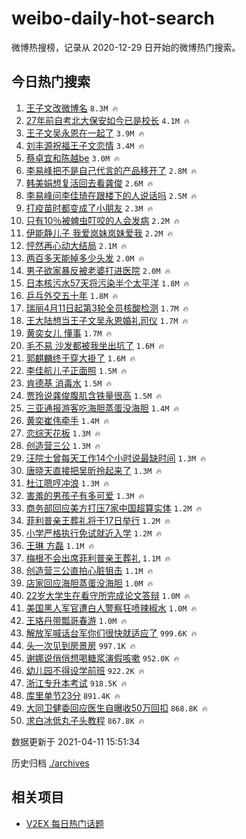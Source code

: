 # weibo-daily-hot-search

微博热搜榜，记录从 2020-12-29 日开始的微博热门搜索。

## 今日热门搜索

<!-- BEGIN -->

1. [王子文改微博名](https://s.weibo.com/weibo?q=%23%E7%8E%8B%E5%AD%90%E6%96%87%E6%94%B9%E5%BE%AE%E5%8D%9A%E5%90%8D%23&Refer=top) `8.3M 🔥`
1. [27年前自考北大保安如今已是校长](https://s.weibo.com/weibo?q=%2327%E5%B9%B4%E5%89%8D%E8%87%AA%E8%80%83%E5%8C%97%E5%A4%A7%E4%BF%9D%E5%AE%89%E5%A6%82%E4%BB%8A%E5%B7%B2%E6%98%AF%E6%A0%A1%E9%95%BF%23&Refer=top) `4.1M 🔥`
1. [王子文吴永恩在一起了](https://s.weibo.com/weibo?q=%E7%8E%8B%E5%AD%90%E6%96%87%E5%90%B4%E6%B0%B8%E6%81%A9%E5%9C%A8%E4%B8%80%E8%B5%B7%E4%BA%86&Refer=top) `3.9M 🔥`
1. [刘丰源祝福王子文恋情](https://s.weibo.com/weibo?q=%23%E5%88%98%E4%B8%B0%E6%BA%90%E7%A5%9D%E7%A6%8F%E7%8E%8B%E5%AD%90%E6%96%87%E6%81%8B%E6%83%85%23&Refer=top) `3.4M 🔥`
1. [蔡卓宜和陈越be](https://s.weibo.com/weibo?q=%23%E8%94%A1%E5%8D%93%E5%AE%9C%E5%92%8C%E9%99%88%E8%B6%8Abe%23&Refer=top) `3.0M 🔥`
1. [李易峰把不是自己代言的产品移开了](https://s.weibo.com/weibo?q=%23%E6%9D%8E%E6%98%93%E5%B3%B0%E6%8A%8A%E4%B8%8D%E6%98%AF%E8%87%AA%E5%B7%B1%E4%BB%A3%E8%A8%80%E7%9A%84%E4%BA%A7%E5%93%81%E7%A7%BB%E5%BC%80%E4%BA%86%23&Refer=top) `2.8M 🔥`
1. [韩美娟想复活回去看龚俊](https://s.weibo.com/weibo?q=%23%E9%9F%A9%E7%BE%8E%E5%A8%9F%E6%83%B3%E5%A4%8D%E6%B4%BB%E5%9B%9E%E5%8E%BB%E7%9C%8B%E9%BE%9A%E4%BF%8A%23&Refer=top) `2.6M 🔥`
1. [李易峰问李佳琦在跟楼下的人说话吗](https://s.weibo.com/weibo?q=%23%E6%9D%8E%E6%98%93%E5%B3%B0%E9%97%AE%E6%9D%8E%E4%BD%B3%E7%90%A6%E5%9C%A8%E8%B7%9F%E6%A5%BC%E4%B8%8B%E7%9A%84%E4%BA%BA%E8%AF%B4%E8%AF%9D%E5%90%97%23&Refer=top) `2.5M 🔥`
1. [打疫苗时都变成了小朋友](https://s.weibo.com/weibo?q=%23%E6%89%93%E7%96%AB%E8%8B%97%E6%97%B6%E9%83%BD%E5%8F%98%E6%88%90%E4%BA%86%E5%B0%8F%E6%9C%8B%E5%8F%8B%23&Refer=top) `2.3M 🔥`
1. [只有10％被蜱虫叮咬的人会发病](https://s.weibo.com/weibo?q=%23%E5%8F%AA%E6%9C%8910%EF%BC%85%E8%A2%AB%E8%9C%B1%E8%99%AB%E5%8F%AE%E5%92%AC%E7%9A%84%E4%BA%BA%E4%BC%9A%E5%8F%91%E7%97%85%23&Refer=top) `2.2M 🔥`
1. [伊能静儿子 我爱岚妹岚妹爱我](https://s.weibo.com/weibo?q=%E4%BC%8A%E8%83%BD%E9%9D%99%E5%84%BF%E5%AD%90%20%E6%88%91%E7%88%B1%E5%B2%9A%E5%A6%B9%E5%B2%9A%E5%A6%B9%E7%88%B1%E6%88%91&Refer=top) `2.2M 🔥`
1. [怦然再心动大结局](https://s.weibo.com/weibo?q=%E6%80%A6%E7%84%B6%E5%86%8D%E5%BF%83%E5%8A%A8%E5%A4%A7%E7%BB%93%E5%B1%80&Refer=top) `2.1M 🔥`
1. [两百多天能掉多少头发](https://s.weibo.com/weibo?q=%23%E4%B8%A4%E7%99%BE%E5%A4%9A%E5%A4%A9%E8%83%BD%E6%8E%89%E5%A4%9A%E5%B0%91%E5%A4%B4%E5%8F%91%23&Refer=top) `2.0M 🔥`
1. [男子欲家暴反被老婆打进医院](https://s.weibo.com/weibo?q=%23%E7%94%B7%E5%AD%90%E6%AC%B2%E5%AE%B6%E6%9A%B4%E5%8F%8D%E8%A2%AB%E8%80%81%E5%A9%86%E6%89%93%E8%BF%9B%E5%8C%BB%E9%99%A2%23&Refer=top) `2.0M 🔥`
1. [日本核污水57天将污染半个太平洋](https://s.weibo.com/weibo?q=%23%E6%97%A5%E6%9C%AC%E6%A0%B8%E6%B1%A1%E6%B0%B457%E5%A4%A9%E5%B0%86%E6%B1%A1%E6%9F%93%E5%8D%8A%E4%B8%AA%E5%A4%AA%E5%B9%B3%E6%B4%8B%23&Refer=top) `1.8M 🔥`
1. [乒乓外交五十年](https://s.weibo.com/weibo?q=%23%E4%B9%92%E4%B9%93%E5%A4%96%E4%BA%A4%E4%BA%94%E5%8D%81%E5%B9%B4%23&Refer=top) `1.8M 🔥`
1. [瑞丽4月11日起第3轮全员核酸检测](https://s.weibo.com/weibo?q=%23%E7%91%9E%E4%B8%BD4%E6%9C%8811%E6%97%A5%E8%B5%B7%E7%AC%AC3%E8%BD%AE%E5%85%A8%E5%91%98%E6%A0%B8%E9%85%B8%E6%A3%80%E6%B5%8B%23&Refer=top) `1.7M 🔥`
1. [王大陆想当王子文吴永恩婚礼司仪](https://s.weibo.com/weibo?q=%E7%8E%8B%E5%A4%A7%E9%99%86%E6%83%B3%E5%BD%93%E7%8E%8B%E5%AD%90%E6%96%87%E5%90%B4%E6%B0%B8%E6%81%A9%E5%A9%9A%E7%A4%BC%E5%8F%B8%E4%BB%AA&Refer=top) `1.7M 🔥`
1. [黄奕女儿 懂事](https://s.weibo.com/weibo?q=%E9%BB%84%E5%A5%95%E5%A5%B3%E5%84%BF%20%E6%87%82%E4%BA%8B&Refer=top) `1.7M 🔥`
1. [毛不易 沙发都被我坐出坑了](https://s.weibo.com/weibo?q=%E6%AF%9B%E4%B8%8D%E6%98%93%20%E6%B2%99%E5%8F%91%E9%83%BD%E8%A2%AB%E6%88%91%E5%9D%90%E5%87%BA%E5%9D%91%E4%BA%86&Refer=top) `1.6M 🔥`
1. [郭麒麟终于穿大褂了](https://s.weibo.com/weibo?q=%23%E9%83%AD%E9%BA%92%E9%BA%9F%E7%BB%88%E4%BA%8E%E7%A9%BF%E5%A4%A7%E8%A4%82%E4%BA%86%23&Refer=top) `1.6M 🔥`
1. [李佳航儿子正面照](https://s.weibo.com/weibo?q=%23%E6%9D%8E%E4%BD%B3%E8%88%AA%E5%84%BF%E5%AD%90%E6%AD%A3%E9%9D%A2%E7%85%A7%23&Refer=top) `1.5M 🔥`
1. [肯德基 消毒水](https://s.weibo.com/weibo?q=%E8%82%AF%E5%BE%B7%E5%9F%BA%20%E6%B6%88%E6%AF%92%E6%B0%B4&Refer=top) `1.5M 🔥`
1. [贾玲说龚俊腹肌含铁量很高](https://s.weibo.com/weibo?q=%23%E8%B4%BE%E7%8E%B2%E8%AF%B4%E9%BE%9A%E4%BF%8A%E8%85%B9%E8%82%8C%E5%90%AB%E9%93%81%E9%87%8F%E5%BE%88%E9%AB%98%23&Refer=top) `1.5M 🔥`
1. [三亚通报游客吃海胆蒸蛋没海胆](https://s.weibo.com/weibo?q=%E4%B8%89%E4%BA%9A%E9%80%9A%E6%8A%A5%E6%B8%B8%E5%AE%A2%E5%90%83%E6%B5%B7%E8%83%86%E8%92%B8%E8%9B%8B%E6%B2%A1%E6%B5%B7%E8%83%86&Refer=top) `1.4M 🔥`
1. [黄奕崔伟牵手](https://s.weibo.com/weibo?q=%E9%BB%84%E5%A5%95%E5%B4%94%E4%BC%9F%E7%89%B5%E6%89%8B&Refer=top) `1.4M 🔥`
1. [恋综天花板](https://s.weibo.com/weibo?q=%E6%81%8B%E7%BB%BC%E5%A4%A9%E8%8A%B1%E6%9D%BF&Refer=top) `1.3M 🔥`
1. [创造营三公](https://s.weibo.com/weibo?q=%E5%88%9B%E9%80%A0%E8%90%A5%E4%B8%89%E5%85%AC&Refer=top) `1.3M 🔥`
1. [汪院士曾每天工作14个小时说最缺时间](https://s.weibo.com/weibo?q=%23%E6%B1%AA%E9%99%A2%E5%A3%AB%E6%9B%BE%E6%AF%8F%E5%A4%A9%E5%B7%A5%E4%BD%9C14%E4%B8%AA%E5%B0%8F%E6%97%B6%E8%AF%B4%E6%9C%80%E7%BC%BA%E6%97%B6%E9%97%B4%23&Refer=top) `1.3M 🔥`
1. [唐晓天直接把吴昕拎起来了](https://s.weibo.com/weibo?q=%23%E5%94%90%E6%99%93%E5%A4%A9%E7%9B%B4%E6%8E%A5%E6%8A%8A%E5%90%B4%E6%98%95%E6%8B%8E%E8%B5%B7%E6%9D%A5%E4%BA%86%23&Refer=top) `1.3M 🔥`
1. [杜江嗯哼冲浪](https://s.weibo.com/weibo?q=%E6%9D%9C%E6%B1%9F%E5%97%AF%E5%93%BC%E5%86%B2%E6%B5%AA&Refer=top) `1.3M 🔥`
1. [害羞的男孩子有多可爱](https://s.weibo.com/weibo?q=%23%E5%AE%B3%E7%BE%9E%E7%9A%84%E7%94%B7%E5%AD%A9%E5%AD%90%E6%9C%89%E5%A4%9A%E5%8F%AF%E7%88%B1%23&Refer=top) `1.3M 🔥`
1. [商务部回应美方打压7家中国超算实体](https://s.weibo.com/weibo?q=%E5%95%86%E5%8A%A1%E9%83%A8%E5%9B%9E%E5%BA%94%E7%BE%8E%E6%96%B9%E6%89%93%E5%8E%8B7%E5%AE%B6%E4%B8%AD%E5%9B%BD%E8%B6%85%E7%AE%97%E5%AE%9E%E4%BD%93&Refer=top) `1.2M 🔥`
1. [菲利普亲王葬礼将于17日举行](https://s.weibo.com/weibo?q=%E8%8F%B2%E5%88%A9%E6%99%AE%E4%BA%B2%E7%8E%8B%E8%91%AC%E7%A4%BC%E5%B0%86%E4%BA%8E17%E6%97%A5%E4%B8%BE%E8%A1%8C&Refer=top) `1.2M 🔥`
1. [小学严格执行免试就近入学](https://s.weibo.com/weibo?q=%23%E5%B0%8F%E5%AD%A6%E4%B8%A5%E6%A0%BC%E6%89%A7%E8%A1%8C%E5%85%8D%E8%AF%95%E5%B0%B1%E8%BF%91%E5%85%A5%E5%AD%A6%23&Refer=top) `1.2M 🔥`
1. [王琳 方磊](https://s.weibo.com/weibo?q=%E7%8E%8B%E7%90%B3%20%E6%96%B9%E7%A3%8A&Refer=top) `1.1M 🔥`
1. [梅根不会出席菲利普亲王葬礼](https://s.weibo.com/weibo?q=%23%E6%A2%85%E6%A0%B9%E4%B8%8D%E4%BC%9A%E5%87%BA%E5%B8%AD%E8%8F%B2%E5%88%A9%E6%99%AE%E4%BA%B2%E7%8E%8B%E8%91%AC%E7%A4%BC%23&Refer=top) `1.1M 🔥`
1. [创造营三公直拍心脏狙击](https://s.weibo.com/weibo?q=%23%E5%88%9B%E9%80%A0%E8%90%A5%E4%B8%89%E5%85%AC%E7%9B%B4%E6%8B%8D%E5%BF%83%E8%84%8F%E7%8B%99%E5%87%BB%23&Refer=top) `1.1M 🔥`
1. [店家回应海胆蒸蛋没海胆](https://s.weibo.com/weibo?q=%E5%BA%97%E5%AE%B6%E5%9B%9E%E5%BA%94%E6%B5%B7%E8%83%86%E8%92%B8%E8%9B%8B%E6%B2%A1%E6%B5%B7%E8%83%86&Refer=top) `1.0M 🔥`
1. [22岁大学生在看守所完成论文答辩](https://s.weibo.com/weibo?q=%2322%E5%B2%81%E5%A4%A7%E5%AD%A6%E7%94%9F%E5%9C%A8%E7%9C%8B%E5%AE%88%E6%89%80%E5%AE%8C%E6%88%90%E8%AE%BA%E6%96%87%E7%AD%94%E8%BE%A9%23&Refer=top) `1.0M 🔥`
1. [美国黑人军官遭白人警察狂喷辣椒水](https://s.weibo.com/weibo?q=%E7%BE%8E%E5%9B%BD%E9%BB%91%E4%BA%BA%E5%86%9B%E5%AE%98%E9%81%AD%E7%99%BD%E4%BA%BA%E8%AD%A6%E5%AF%9F%E7%8B%82%E5%96%B7%E8%BE%A3%E6%A4%92%E6%B0%B4&Refer=top) `1.0M 🔥`
1. [王珞丹带瓢哥春游](https://s.weibo.com/weibo?q=%23%E7%8E%8B%E7%8F%9E%E4%B8%B9%E5%B8%A6%E7%93%A2%E5%93%A5%E6%98%A5%E6%B8%B8%23&Refer=top) `1.0M 🔥`
1. [解放军喊话台军你们很快就适应了](https://s.weibo.com/weibo?q=%23%E8%A7%A3%E6%94%BE%E5%86%9B%E5%96%8A%E8%AF%9D%E5%8F%B0%E5%86%9B%E4%BD%A0%E4%BB%AC%E5%BE%88%E5%BF%AB%E5%B0%B1%E9%80%82%E5%BA%94%E4%BA%86%23&Refer=top) `999.6K 🔥`
1. [头一次见到房景房](https://s.weibo.com/weibo?q=%23%E5%A4%B4%E4%B8%80%E6%AC%A1%E8%A7%81%E5%88%B0%E6%88%BF%E6%99%AF%E6%88%BF%23&Refer=top) `997.1K 🔥`
1. [谢娜说俏俏想喝糖浆演假咳嗽](https://s.weibo.com/weibo?q=%23%E8%B0%A2%E5%A8%9C%E8%AF%B4%E4%BF%8F%E4%BF%8F%E6%83%B3%E5%96%9D%E7%B3%96%E6%B5%86%E6%BC%94%E5%81%87%E5%92%B3%E5%97%BD%23&Refer=top) `952.0K 🔥`
1. [幼儿园不得设学前班](https://s.weibo.com/weibo?q=%23%E5%B9%BC%E5%84%BF%E5%9B%AD%E4%B8%8D%E5%BE%97%E8%AE%BE%E5%AD%A6%E5%89%8D%E7%8F%AD%23&Refer=top) `922.2K 🔥`
1. [浙江专升本考试](https://s.weibo.com/weibo?q=%23%E6%B5%99%E6%B1%9F%E4%B8%93%E5%8D%87%E6%9C%AC%E8%80%83%E8%AF%95%23&Refer=top) `918.5K 🔥`
1. [库里单节23分](https://s.weibo.com/weibo?q=%E5%BA%93%E9%87%8C%E5%8D%95%E8%8A%8223%E5%88%86&Refer=top) `891.4K 🔥`
1. [大同卫健委回应医生自曝收50万回扣](https://s.weibo.com/weibo?q=%23%E5%A4%A7%E5%90%8C%E5%8D%AB%E5%81%A5%E5%A7%94%E5%9B%9E%E5%BA%94%E5%8C%BB%E7%94%9F%E8%87%AA%E6%9B%9D%E6%94%B650%E4%B8%87%E5%9B%9E%E6%89%A3%23&Refer=top) `868.8K 🔥`
1. [求白冰低丸子头教程](https://s.weibo.com/weibo?q=%23%E6%B1%82%E7%99%BD%E5%86%B0%E4%BD%8E%E4%B8%B8%E5%AD%90%E5%A4%B4%E6%95%99%E7%A8%8B%23&Refer=top) `867.8K 🔥`

数据更新于 2021-04-11 15:51:34

<!-- END -->

历史归档 [./archives](./archives)

## 相关项目

- [V2EX 每日热门话题](https://github.com/boojack/v2ex-daily-hot-topic)
